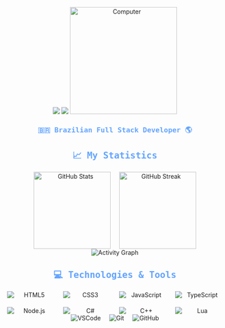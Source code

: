 <div align="center">
  
  <!-- Header with Waving Capsule -->
  <img src="https://capsule-render.vercel.app/api?type=waving&color=0:83eaf1,100:63a4ff&height=200&section=header&text=Welcome%21&fontSize=50&fontColor=fff&animation=twinkling&fontAlignY=35"/>

  <!-- Typing Text Effect -->
  <img src="https://readme-typing-svg.herokuapp.com?font=Fira+Code&size=25&duration=4000&pause=1000&color=63A4FF&center=true&vCenter=true&width=435&lines=Hello%2C+I'm+Lucas;Full+Stack+Developer;Passionate+about+technology;Always+learning+new+skills"/>

  <!-- Futuristic Computer Image -->
  <img src="https://raw.githubusercontent.com/MicaelliMedeiros/micaellimedeiros/master/image/computer-illustration.png" width="250px" alt="Computer" />

  <br>

  <h3 style="font-family: 'Fira Code', monospace; color: #63A4FF;">🇧🇷 Brazilian Full Stack Developer 🌎</h3>

  <h2 style="font-family: 'Fira Code', monospace; color: #63A4FF;">📈 My Statistics</h2>
  <div style="display: flex; justify-content: center; gap: 20px;">
    <img height="180em" src="https://github-readme-stats.vercel.app/api?username=fcsacolinha&show_icons=true&theme=tokyonight&include_all_commits=true&count_private=true&hide_border=true" alt="GitHub Stats"/>
    <img height="180em" src="https://github-readme-streak-stats.herokuapp.com/?user=fcsacolinha&theme=tokyonight&hide_border=true" alt="GitHub Streak"/>
  </div>

  <img src="https://github-readme-activity-graph.vercel.app/graph?username=fcsacolinha&theme=tokyonight&hide_border=true&bg_color=0d1117" alt="Activity Graph"/>

  <h2 style="font-family: 'Fira Code', monospace; color: #63A4FF;">💻 Technologies & Tools</h2>

  <div style="display: grid; grid-template-columns: repeat(4, 1fr); gap: 20px;">
    <img src="https://img.shields.io/badge/HTML5-E34F26?style=for-the-badge&logo=html5&logoColor=white" alt="HTML5"/>
    <img src="https://img.shields.io/badge/CSS3-1572B6?style=for-the-badge&logo=css3&logoColor=white" alt="CSS3"/>
    <img src="https://img.shields.io/badge/JavaScript-F7DF1E?style=for-the-badge&logo=javascript&logoColor=black" alt="JavaScript"/>
    <img src="https://img.shields.io/badge/TypeScript-3178C6?style=for-the-badge&logo=typescript&logoColor=white" alt="TypeScript"/>
    <img src="https://img.shields.io/badge/Node.js-43853D?style=for-the-badge&logo=node.js&logoColor=white" alt="Node.js"/>
    <img src="https://img.shields.io/badge/C%23-239120?style=for-the-badge&logo=c-sharp&logoColor=white" alt="C#"/>
    <img src="https://img.shields.io/badge/C++-00599C?style=for-the-badge&logo=cplusplus&logoColor=white" alt="C++"/>
    <img src="https://img.shields.io/badge/Lua-2C2D72?style=for-the-badge&logo=lua&logoColor=white" alt="Lua"/>
  </div>

  <div style="display: flex; justify-content: center; gap: 20px;">
    <img src="https://img.shields.io/badge/VSCode-0078D4?style=for-the-badge&logo=visual%20studio%20code&logoColor=white" alt="VSCode"/>
    <img src="https://img.shields.io/badge/Git-F05032?style=for-the-badge&logo=git&logoColor=white" alt="Git"/>
    <img src="https://img.shields.io/badge/GitHub-181717?style=for-the-badge&logo=github&logoColor=white" alt="GitHub"/>
  </div>
  
</div>
